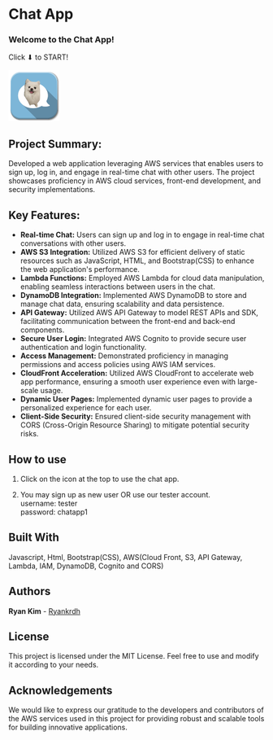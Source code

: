 # Chat App

### Welcome to the Chat App! 

Click ⬇ to START!<br><br>
<a href="https://dk9docly2kxyz.cloudfront.net/"><img src="img/chat-icon.png" width="100" height="100"></a>

## Project Summary:
Developed a web application leveraging AWS services that enables users to sign up, log in, and engage in real-time chat with other users. The project showcases proficiency in AWS cloud services, front-end development, and security implementations.

## Key Features:
* **Real-time Chat:** Users can sign up and log in to engage in real-time chat conversations with other users.
&nbsp;
* **AWS S3 Integration:** Utilized AWS S3 for efficient delivery of static resources such as JavaScript, HTML, and Bootstrap(CSS) to enhance the web application's performance.
&nbsp;
* **Lambda Functions:** Employed AWS Lambda for cloud data manipulation, enabling seamless interactions between users in the chat.
&nbsp;
* **DynamoDB Integration:** Implemented AWS DynamoDB to store and manage chat data, ensuring scalability and data persistence.
&nbsp;
* **API Gateway:** Utilized AWS API Gateway to model REST APIs and SDK, facilitating communication between the front-end and back-end components.
&nbsp;
* **Secure User Login:** Integrated AWS Cognito to provide secure user authentication and login functionality.
&nbsp;
* **Access Management:** Demonstrated proficiency in managing permissions and access policies using AWS IAM services.
&nbsp;
* **CloudFront Acceleration:** Utilized AWS CloudFront to accelerate web app performance, ensuring a smooth user experience even with large-scale usage.
&nbsp;
* **Dynamic User Pages:** Implemented dynamic user pages to provide a personalized experience for each user.
&nbsp;
* **Client-Side Security:** Ensured client-side security management with CORS (Cross-Origin Resource Sharing) to mitigate potential security risks.
&nbsp;



## How to use

1. Click on the icon at the top to use the chat app.

2. You may sign up as new user OR use our tester account. <br>
   username: tester <br>
   password: chatapp1

## Built With

Javascript, Html, Bootstrap(CSS), AWS(Cloud Front, S3, API Gateway, Lambda, IAM, DynamoDB, Cognito and CORS)

## Authors

**Ryan Kim** - [Ryankrdh](https://github.com/ryankrdh)

## License

This project is licensed under the MIT License. Feel free to use and modify it according to your needs.

## Acknowledgements

We would like to express our gratitude to the developers and contributors of the AWS services used in this project for providing robust and scalable tools for building innovative applications.

